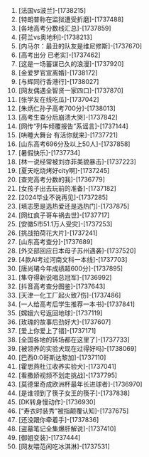 
1. [法国vs波兰]-[1738215]
1. [特朗普称在监狱遭受折磨]-[1737488]
1. [各地高考分数线汇总]-[1737859]
1. [荷兰vs奥地利]-[1738213]
1. [内马尔：最丑的队友是维尼修斯]-[1737670]
1. [高考出分 已老实]-[1737462]
1. [这是一场蓄谋已久的浪漫]-[1737920]
1. [金爱罗官宣离婚]-[1738172]
1. [与辉同行香港行]-[1738027]
1. [网友偶遇全智贤一家四口]-[1737870]
1. [张学友在线吃瓜]-[1737042]
1. [朱炳仁孙子高考700分]-[1738013]
1. [高考生查分后崩溃大哭]-[1737842]
1. [网传“列车倾覆报告”系谣言]-[1737144]
1. [哄睡大舞台 有活你就来]-[1737721]
1. [山东高考696分及以上50人]-[1737858]
1. [暑假快乐]-[1737734]
1. [林一说经常被刘亦菲美貌暴击]-[1737223]
1. [夏天吃烧烤好city啊]-[1737245]
1. [查完高考分数的我]-[1736779]
1. [女孩子出去玩前的准备]-[1737182]
1. [2024毕业不说再见]-[1737285]
1. [填志愿是选热爱还是选热门]-[1737875]
1. [网红疯子哥车祸去世]-[1737717]
1. [安徽5市51.1万人受灾]-[1737253]
1. [挑战拍荷花大片]-[1737241]
1. [山东高考查分]-[1737689]
1. [外交部回应日本母子苏州遇袭]-[1737520]
1. [4款AI考过河南文科一本线]-[1737703]
1. [唐尚珺今年成绩超600分]-[1737895]
1. [隼夺得新说唱总冠军]-[1736992]
1. [抖音高考查分图鉴]-[1737643]
1. [天津一化工厂起火致7伤]-[1737486]
1. [一人给高考后学生推荐一本书]-[1737841]
1. [嫦娥六号返回地球]-[1737119]
1. [玫瑰的故事后劲好大]-[1737607]
1. [爱上你爱上了错]-[1737171]
1. [全国各地的转场都在这里了]-[1737733]
1. [被领养的实验犬现在过得好吗]-[1738069]
1. [巴西0:0哥斯达黎加]-[1737110]
1. [霍思燕杜江收养实验犬]-[1737041]
1. [看撒娇视频不划走挑战]-[1737795]
1. [莫德里奇成欧洲杯最年长进球者]-[1736970]
1. [是谁领到了筷子女王的筷子]-[1737838]
1. [DK转身慢动作]-[1736930]
1. [“寿衣时装秀”被指颠覆认知]-[1737675]
1. [还没跟你牵着手]-[1737836]
1. [盗墓笔记全集爆肝解说]-[1737410]
1. [御姐变装]-[1737444]
1. [网友喂范闲吃冰淇淋]-[1737531]